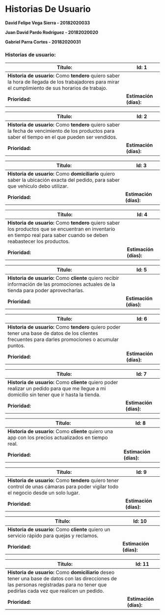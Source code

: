 # Historias De Usuario

**David Felipe Vega Sierra - 20182020033**

**Juan David Pardo Rodríguez - 20182020020**

**Gabriel Parra Cortes - 20182020031**

### Historias de usuario: 
| **Título:**|**Id:** 1|
|----------------------------|--------------------------------|
| **Historia de usuario:** Como **tendero** quiero saber la hora de llegada de los trabajadores para mirar el cumplimiento de sus horarios de trabajo.||
| **Prioridad:**|**Estimación (días):**|

| **Título:**|**Id:** 2|
|----------------------------|--------------------------------|
| **Historia de usuario:** Como **tendero** quiero saber la fecha de vencimiento de los productos para saber el tiempo en el que pueden ser vendidos.||
| **Prioridad:**|**Estimación (días):**|

| **Título:**|**Id:** 3|
|---------------------------|---------------------------------|
| **Historia de usuario:** Como **domiciliario** quiero saber la ubicación exacta del pedido, para saber que vehículo debo utilizar.||
| **Prioridad:**|**Estimación (días):**|

| **Título:**|**Id:** 4|
|----------------------------|--------------------------------|
| **Historia de usuario:** Como **tendero** quiero saber los productos que se encuentran en inventario en tiempo real para saber cuando se deben reabastecer los productos.||
| **Prioridad:**|**Estimación (días):**|

| **Título:**|**Id:** 5|
|-----------------------------|-------------------------------|
| **Historia de usuario:** Como **cliente** quiero recibir información de las promociones actuales de la tienda para poder aprovecharlas.||
| **Prioridad:**|**Estimación (días):**|

| **Título:**|**Id:** 6|
|-----------------------------|-------------------------------|
| **Historia de usuario:** Como **tendero** quiero poder tener una base de datos de los clientes frecuentes para darles promociones o acumular puntos.||
| **Prioridad:**|**Estimación (días):**|

| **Título:**|**Id:** 7|
|------------------------------|------------------------------|
| **Historia de usuario:** Como **cliente** quiero poder realizar un pedido para que me llegue a mi domicilio sin tener que ir hasta la tienda.||
| **Prioridad:**|**Estimación (días):**|

| **Título:**|**Id:** 8|
|------------------------------|------------------------------|
| **Historia de usuario:** Como **cliente** quiero una app con los precios actualizados en tiempo real.||
| **Prioridad:**|**Estimación (días):**|

| **Título:**|**Id:** 9|
|------------------------------|------------------------------|
| **Historia de usuario:** Como **tendero** quiero tener control de unas cámaras para poder vigilar todo el negocio desde un solo lugar.||
| **Prioridad:**|**Estimación (días):**|

| **Título:**|**Id:** 10|
|------------------------------|------------------------------|
| **Historia de usuario:** Como **cliente** quiero un servicio rápido para quejas y reclamos.||
| **Prioridad:**|**Estimación (días):**|

| **Título:**|**Id:** 11|
|-------------------------------|-----------------------------|
| **Historia de usuario:** Como **domiciliario** deseo tener una base de datos con las direcciones de las personas registradas para no tener que pedirlas cada vez que realicen un pedido.||
| **Prioridad:**|**Estimación (días):**|
